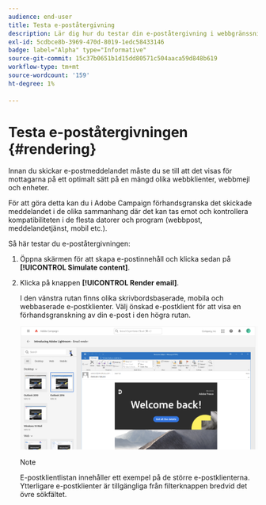 ```yaml
---
audience: end-user
title: Testa e-poståtergivning
description: Lär dig hur du testar din e-poståtergivning i webbgränssnittet för Campaign
exl-id: 5cdbce8b-3969-470d-8019-1edc58433146
badge: label="Alpha" type="Informative"
source-git-commit: 15c37b0651b1d15dd80571c504aaca59d848b619
workflow-type: tm+mt
source-wordcount: '159'
ht-degree: 1%

---
```



# Testa e-poståtergivningen {#rendering}


Innan du skickar e-postmeddelandet måste du se till att det visas för mottagarna på ett optimalt sätt på en mängd olika webbklienter, webbmejl och enheter.

För att göra detta kan du i Adobe Campaign förhandsgranska det skickade meddelandet i de olika sammanhang där det kan tas emot och kontrollera kompatibiliteten i de flesta datorer och program (webbpost, meddelandetjänst, mobil etc.).

Så här testar du e-poståtergivningen:

1. Öppna skärmen för att skapa e-postinnehåll och klicka sedan på **[!UICONTROL Simulate content]**.

1. Klicka på knappen **[!UICONTROL Render email]**.

   I den vänstra rutan finns olika skrivbordsbaserade, mobila och webbaserade e-postklienter. Välj önskad e-postklient för att visa en förhandsgranskning av din e-post i den högra rutan.

   ![](assets/render-context.png)

   >[!NOTE]
   >
   >E-postklientlistan innehåller ett exempel på de större e-postklienterna. Ytterligare e-postklienter är tillgängliga från filterknappen bredvid det övre sökfältet.

